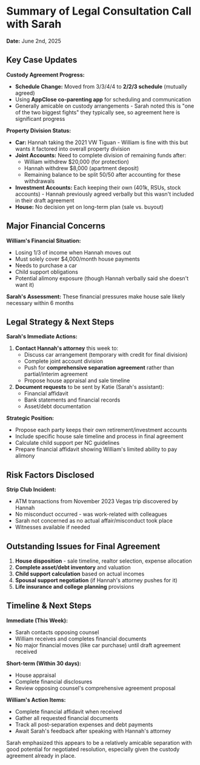 # Summary of Legal Consultation Call with Sarah

**Date:** June 2nd, 2025

## Key Case Updates

**Custody Agreement Progress:**
- **Schedule Change:** Moved from 3/3/4/4 to **2/2/3 schedule** (mutually agreed)
- Using **AppClose co-parenting app** for scheduling and communication
- Generally amicable on custody arrangements - Sarah noted this is "one of the two biggest fights" they typically see, so agreement here is significant progress

**Property Division Status:**
- **Car:** Hannah taking the 2021 VW Tiguan - William is fine with this but wants it factored into overall property division
- **Joint Accounts:** Need to complete division of remaining funds after:
    - William withdrew $20,000 (for protection)
    - Hannah withdrew $8,000 (apartment deposit)
    - Remaining balance to be split 50/50 after accounting for these withdrawals
- **Investment Accounts:** Each keeping their own (401k, RSUs, stock accounts) - Hannah previously agreed verbally but this wasn't included in their draft agreement
- **House:** No decision yet on long-term plan (sale vs. buyout)

## Major Financial Concerns

**William's Financial Situation:**
- Losing 1/3 of income when Hannah moves out
- Must solely cover $4,000/month house payments
- Needs to purchase a car
- Child support obligations
- Potential alimony exposure (though Hannah verbally said she doesn't want it)

**Sarah's Assessment:** These financial pressures make house sale likely necessary within 6 months

## Legal Strategy & Next Steps

**Sarah's Immediate Actions:**

1. **Contact Hannah's attorney** this week to:
    - Discuss car arrangement (temporary with credit for final division)
    - Complete joint account division
    - Push for **comprehensive separation agreement** rather than partial/interim agreement
    - Propose house appraisal and sale timeline
2. **Document requests** to be sent by Katie (Sarah's assistant):
    - Financial affidavit
    - Bank statements and financial records
    - Asset/debt documentation

**Strategic Position:**
- Propose each party keeps their own retirement/investment accounts
- Include specific house sale timeline and process in final agreement
- Calculate child support per NC guidelines
- Prepare financial affidavit showing William's limited ability to pay alimony

## Risk Factors Disclosed

**Strip Club Incident:**
- ATM transactions from November 2023 Vegas trip discovered by Hannah
- No misconduct occurred - was work-related with colleagues
- Sarah not concerned as no actual affair/misconduct took place
- Witnesses available if needed

## Outstanding Issues for Final Agreement

1. **House disposition** - sale timeline, realtor selection, expense allocation
2. **Complete asset/debt inventory** and valuation
3. **Child support calculation** based on actual incomes
4. **Spousal support negotiation** (if Hannah's attorney pushes for it)
5. **Life insurance and college planning** provisions

## Timeline & Next Steps

**Immediate (This Week):**
- Sarah contacts opposing counsel
- William receives and completes financial documents
- No major financial moves (like car purchase) until draft agreement received

**Short-term (Within 30 days):**
- House appraisal
- Complete financial disclosures
- Review opposing counsel's comprehensive agreement proposal

**William's Action Items:**
- Complete financial affidavit when received
- Gather all requested financial documents
- Track all post-separation expenses and debt payments
- Await Sarah's feedback after speaking with Hannah's attorney

Sarah emphasized this appears to be a relatively amicable separation with good potential for negotiated resolution, especially given the custody agreement already in place.